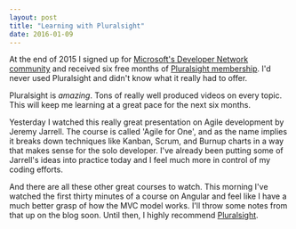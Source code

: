 ```yaml
---
layout: post
title: "Learning with Pluralsight"
date: 2016-01-09
---
```


At the end of 2015 I signed up for [Microsoft's Developer Network community](https://msdn.microsoft.com/en-us) and received six free months of [Pluralsight membership](http://www.pluralsight.com). I'd never used Pluralsight and didn't know what it really had to offer.

Pluralsight is *amazing*. Tons of really well produced videos on every topic. This will keep me learning at a great pace for the next six months.

Yesterday I watched this really great presentation on Agile development by Jeremy Jarrell. The course is called 'Agile for One', and as the name implies it breaks down techniques like Kanban, Scrum, and Burnup charts in a way that makes sense for the solo developer. I've already been putting some of Jarrell's ideas into practice today and I feel much more in control of my coding efforts.

And there are all these other great courses to watch. This morning I've watched the first thirty minutes of a course on Angular and feel like I have a much better grasp of how the MVC model works. I'll throw some notes from that up on the blog soon. Until then, I highly recommend [Pluralsight](http://www.pluralsight.com).